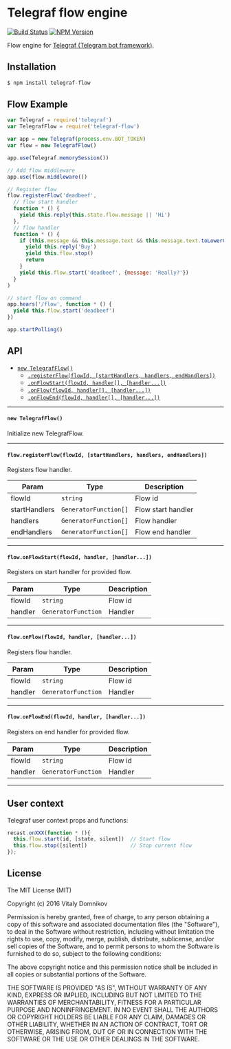 # Telegraf flow engine

[![Build Status](https://img.shields.io/travis/telegraf/telegraf-flow.svg?branch=master&style=flat-square)](https://travis-ci.org/telegraf/telegraf-flow)
[![NPM Version](https://img.shields.io/npm/v/telegraf-flow.svg?style=flat-square)](https://www.npmjs.com/package/telegraf-flow)

Flow engine for [Telegraf (Telegram bot framework)](https://github.com/telegraf/telegraf).

## Installation

```js
$ npm install telegraf-flow
```

## Flow Example
  
```js
var Telegraf = require('telegraf')
var TelegrafFlow = require('telegraf-flow')

var app = new Telegraf(process.env.BOT_TOKEN)
var flow = new TelegrafFlow()

app.use(Telegraf.memorySession())

// Add flow middleware
app.use(flow.middleware())

// Register flow
flow.registerFlow('deadbeef',
  // flow start handler
  function * () {
    yield this.reply(this.state.flow.message || 'Hi')
  },
  // flow handler
  function * () {
    if (this.message && this.message.text && this.message.text.toLowerCase() === 'hi') {
      yield this.reply('Buy')
      yield this.flow.stop()
      return
    }
    yield this.flow.start('deadbeef', {message: 'Really?'})
  }
)

// start flow on command
app.hears('/flow', function * () {
  yield this.flow.start('deadbeef')
})

app.startPolling()
```

## API

- [`new TelegrafFlow()`](#new)
  - [`.registerFlow(flowId, [startHandlers, handlers, endHandlers])`](#registerflow)
  - [`.onFlowStart(flowId, handler[], [handler...])`](#onflowstart)
  - [`.onFlow(flowId, handler[], [handler...])`](#onflowstart)
  - [`.onFlowEnd(flowId, handler[], [handler...])`](#onflowstart)

* * *

<a name="new"></a>
#### `new TelegrafFlow()`

Initialize new TelegrafFlow.

* * *

<a name="registerflow"></a>
#### `flow.registerFlow(flowId, [startHandlers, handlers, endHandlers])`

Registers flow handler.

| Param | Type | Description |
| --- | --- | --- |
| flowId | `string` | Flow id |
| startHandlers | `GeneratorFunction[]` | Flow start handler |
| handlers | `GeneratorFunction[]` | Flow handler |
| endHandlers | `GeneratorFunction[]` | Flow end handler |

* * *

<a name="onflowstart"></a>
#### `flow.onFlowStart(flowId, handler, [handler...])`

Registers on start handler for provided flow.

| Param | Type | Description |
| --- | --- | --- |
| flowId | `string` | Flow id |
| handler | `GeneratorFunction` | Handler |

* * *

<a name="onflow"></a>
#### `flow.onFlow(flowId, handler, [handler...])`

Registers flow handler.

| Param | Type | Description |
| --- | --- | --- |
| flowId | `string` | Flow id |
| handler | `GeneratorFunction` | Handler |

* * *

<a name="onflowend"></a>
#### `flow.onFlowEnd(flowId, handler, [handler...])`

Registers on end handler for provided flow.

| Param | Type | Description |
| --- | --- | --- |
| flowId | `string` | Flow id |
| handler | `GeneratorFunction` | Handler |

* * *

## User context

Telegraf user context props and functions:

```js
recast.onXXX(function * (){
  this.flow.start(id, [state, silent])  // Start flow 
  this.flow.stop([silent])              // Stop current flow  
});
```

## License

The MIT License (MIT)

Copyright (c) 2016 Vitaly Domnikov

Permission is hereby granted, free of charge, to any person obtaining a copy
of this software and associated documentation files (the "Software"), to deal
in the Software without restriction, including without limitation the rights
to use, copy, modify, merge, publish, distribute, sublicense, and/or sell
copies of the Software, and to permit persons to whom the Software is
furnished to do so, subject to the following conditions:

The above copyright notice and this permission notice shall be included in all
copies or substantial portions of the Software.

THE SOFTWARE IS PROVIDED "AS IS", WITHOUT WARRANTY OF ANY KIND, EXPRESS OR
IMPLIED, INCLUDING BUT NOT LIMITED TO THE WARRANTIES OF MERCHANTABILITY,
FITNESS FOR A PARTICULAR PURPOSE AND NONINFRINGEMENT. IN NO EVENT SHALL THE
AUTHORS OR COPYRIGHT HOLDERS BE LIABLE FOR ANY CLAIM, DAMAGES OR OTHER
LIABILITY, WHETHER IN AN ACTION OF CONTRACT, TORT OR OTHERWISE, ARISING FROM,
OUT OF OR IN CONNECTION WITH THE SOFTWARE OR THE USE OR OTHER DEALINGS IN THE
SOFTWARE.

